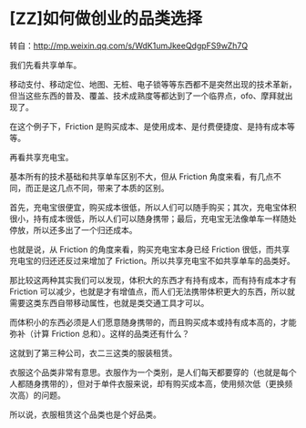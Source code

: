 # [ZZ]如何做创业的品类选择

<!--
ID: ad02c08f-6ab3-457c-8ce7-09bfe1f83618
Status: publish
Date: 2017-12-17T08:55:00
Modified: 2020-05-16T11:28:34
wp_id: 383
-->

转自：http://mp.weixin.qq.com/s/WdK1umJkeeQdgpFS9wZh7Q

我们先看共享单车。

移动支付、移动定位、地图、无桩、电子锁等等东西都不是突然出现的技术革新，但当这些东西的普及、覆盖、技术成熟度等都达到了一个临界点，ofo、摩拜就出现了。

在这个例子下，Friction 是购买成本、是使用成本、是付费便捷度、是持有成本等等。

再看共享充电宝。

基本所有的技术基础和共享单车区别不大，但从 Friction 角度来看，有几点不同，而正是这几点不同，带来了本质的区别。

首先，充电宝很便宜，购买成本很低，所以人们可以随手购买；其次，充电宝体积很小，持有成本很低，所以人们可以随身携带；最后，充电宝无法像单车一样随处停放，所以还多出了一个归还成本。

也就是说，从 Friction 的角度来看，购买充电宝本身已经 Friction 很低，而共享充电宝的归还还反过来增加了 Friction。所以共享充电宝不如共享单车的品类好。

那比较这两种其实我们可以发现，体积大的东西才有持有成本，而有持有成本才有 Friction 可以减少，也就是才有增值点，而人们无法携带体积更大的东西，所以就需要这类东西自带移动属性，也就是类交通工具才可以。

而体积小的东西必须是人们愿意随身携带的，而且购买成本或持有成本高的，才能弥补（计算 Friction 总和）。这样的品类还有什么？

这就到了第三种公司，衣二三这类的服装租赁。

衣服这个品类非常有意思。衣服作为一个类别，是人们每天都要穿的（也就是每个人都随身携带的），但对于单件衣服来说，却有购买成本高，使用频次低（更换频次高）的问题。

所以说，衣服租赁这个品类也是个好品类。